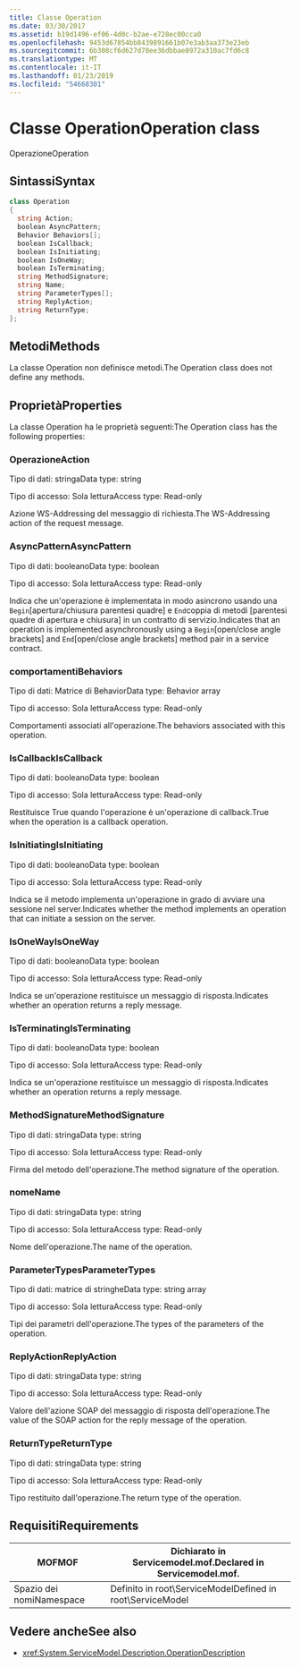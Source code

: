 ```yaml
---
title: Classe Operation
ms.date: 03/30/2017
ms.assetid: b19d1496-ef06-4d0c-b2ae-e728ec00cca0
ms.openlocfilehash: 9453d67854bb8439891661b07e3ab3aa373e23eb
ms.sourcegitcommit: 6b308cf6d627d78ee36dbbae8972a310ac7fd6c8
ms.translationtype: MT
ms.contentlocale: it-IT
ms.lasthandoff: 01/23/2019
ms.locfileid: "54668301"
---
```

# <a name="operation-class"></a><span data-ttu-id="583c7-102">Classe Operation</span><span class="sxs-lookup"><span data-stu-id="583c7-102">Operation class</span></span>
<span data-ttu-id="583c7-103">Operazione</span><span class="sxs-lookup"><span data-stu-id="583c7-103">Operation</span></span>  
  
## <a name="syntax"></a><span data-ttu-id="583c7-104">Sintassi</span><span class="sxs-lookup"><span data-stu-id="583c7-104">Syntax</span></span>  
  
```csharp
class Operation  
{  
  string Action;  
  boolean AsyncPattern;  
  Behavior Behaviors[];  
  boolean IsCallback;  
  boolean IsInitiating;  
  boolean IsOneWay;  
  boolean IsTerminating;  
  string MethodSignature;  
  string Name;  
  string ParameterTypes[];  
  string ReplyAction;  
  string ReturnType;  
};  
```  
  
## <a name="methods"></a><span data-ttu-id="583c7-105">Metodi</span><span class="sxs-lookup"><span data-stu-id="583c7-105">Methods</span></span>  
 <span data-ttu-id="583c7-106">La classe Operation non definisce metodi.</span><span class="sxs-lookup"><span data-stu-id="583c7-106">The Operation class does not define any methods.</span></span>  
  
## <a name="properties"></a><span data-ttu-id="583c7-107">Proprietà</span><span class="sxs-lookup"><span data-stu-id="583c7-107">Properties</span></span>  
 <span data-ttu-id="583c7-108">La classe Operation ha le proprietà seguenti:</span><span class="sxs-lookup"><span data-stu-id="583c7-108">The Operation class has the following properties:</span></span>  
  
### <a name="action"></a><span data-ttu-id="583c7-109">Operazione</span><span class="sxs-lookup"><span data-stu-id="583c7-109">Action</span></span>  
 <span data-ttu-id="583c7-110">Tipo di dati: stringa</span><span class="sxs-lookup"><span data-stu-id="583c7-110">Data type: string</span></span>  
  
 <span data-ttu-id="583c7-111">Tipo di accesso: Sola lettura</span><span class="sxs-lookup"><span data-stu-id="583c7-111">Access type: Read-only</span></span>  
  
 <span data-ttu-id="583c7-112">Azione WS-Addressing del messaggio di richiesta.</span><span class="sxs-lookup"><span data-stu-id="583c7-112">The WS-Addressing action of the request message.</span></span>  
  
### <a name="asyncpattern"></a><span data-ttu-id="583c7-113">AsyncPattern</span><span class="sxs-lookup"><span data-stu-id="583c7-113">AsyncPattern</span></span>  
 <span data-ttu-id="583c7-114">Tipo di dati: booleano</span><span class="sxs-lookup"><span data-stu-id="583c7-114">Data type: boolean</span></span>  
  
 <span data-ttu-id="583c7-115">Tipo di accesso: Sola lettura</span><span class="sxs-lookup"><span data-stu-id="583c7-115">Access type: Read-only</span></span>  
  
 <span data-ttu-id="583c7-116">Indica che un'operazione è implementata in modo asincrono usando una `Begin`[apertura/chiusura parentesi quadre] e `End`coppia di metodi [parentesi quadre di apertura e chiusura] in un contratto di servizio.</span><span class="sxs-lookup"><span data-stu-id="583c7-116">Indicates that an operation is implemented asynchronously using a `Begin`[open/close angle brackets] and `End`[open/close angle brackets] method pair in a service contract.</span></span>  
  
### <a name="behaviors"></a><span data-ttu-id="583c7-117">comportamenti</span><span class="sxs-lookup"><span data-stu-id="583c7-117">Behaviors</span></span>  
 <span data-ttu-id="583c7-118">Tipo di dati: Matrice di Behavior</span><span class="sxs-lookup"><span data-stu-id="583c7-118">Data type: Behavior array</span></span>  
  
 <span data-ttu-id="583c7-119">Tipo di accesso: Sola lettura</span><span class="sxs-lookup"><span data-stu-id="583c7-119">Access type: Read-only</span></span>  
  
 <span data-ttu-id="583c7-120">Comportamenti associati all'operazione.</span><span class="sxs-lookup"><span data-stu-id="583c7-120">The behaviors associated with this operation.</span></span>  
  
### <a name="iscallback"></a><span data-ttu-id="583c7-121">IsCallback</span><span class="sxs-lookup"><span data-stu-id="583c7-121">IsCallback</span></span>  
 <span data-ttu-id="583c7-122">Tipo di dati: booleano</span><span class="sxs-lookup"><span data-stu-id="583c7-122">Data type: boolean</span></span>  
  
 <span data-ttu-id="583c7-123">Tipo di accesso: Sola lettura</span><span class="sxs-lookup"><span data-stu-id="583c7-123">Access type: Read-only</span></span>  
  
 <span data-ttu-id="583c7-124">Restituisce True quando l'operazione è un'operazione di callback.</span><span class="sxs-lookup"><span data-stu-id="583c7-124">True when the operation is a callback operation.</span></span>  
  
### <a name="isinitiating"></a><span data-ttu-id="583c7-125">IsInitiating</span><span class="sxs-lookup"><span data-stu-id="583c7-125">IsInitiating</span></span>  
 <span data-ttu-id="583c7-126">Tipo di dati: booleano</span><span class="sxs-lookup"><span data-stu-id="583c7-126">Data type: boolean</span></span>  
  
 <span data-ttu-id="583c7-127">Tipo di accesso: Sola lettura</span><span class="sxs-lookup"><span data-stu-id="583c7-127">Access type: Read-only</span></span>  
  
 <span data-ttu-id="583c7-128">Indica se il metodo implementa un'operazione in grado di avviare una sessione nel server.</span><span class="sxs-lookup"><span data-stu-id="583c7-128">Indicates whether the method implements an operation that can initiate a session on the server.</span></span>  
  
### <a name="isoneway"></a><span data-ttu-id="583c7-129">IsOneWay</span><span class="sxs-lookup"><span data-stu-id="583c7-129">IsOneWay</span></span>  
 <span data-ttu-id="583c7-130">Tipo di dati: booleano</span><span class="sxs-lookup"><span data-stu-id="583c7-130">Data type: boolean</span></span>  
  
 <span data-ttu-id="583c7-131">Tipo di accesso: Sola lettura</span><span class="sxs-lookup"><span data-stu-id="583c7-131">Access type: Read-only</span></span>  
  
 <span data-ttu-id="583c7-132">Indica se un'operazione restituisce un messaggio di risposta.</span><span class="sxs-lookup"><span data-stu-id="583c7-132">Indicates whether an operation returns a reply message.</span></span>  
  
### <a name="isterminating"></a><span data-ttu-id="583c7-133">IsTerminating</span><span class="sxs-lookup"><span data-stu-id="583c7-133">IsTerminating</span></span>  
 <span data-ttu-id="583c7-134">Tipo di dati: booleano</span><span class="sxs-lookup"><span data-stu-id="583c7-134">Data type: boolean</span></span>  
  
 <span data-ttu-id="583c7-135">Tipo di accesso: Sola lettura</span><span class="sxs-lookup"><span data-stu-id="583c7-135">Access type: Read-only</span></span>  
  
 <span data-ttu-id="583c7-136">Indica se un'operazione restituisce un messaggio di risposta.</span><span class="sxs-lookup"><span data-stu-id="583c7-136">Indicates whether an operation returns a reply message.</span></span>  
  
### <a name="methodsignature"></a><span data-ttu-id="583c7-137">MethodSignature</span><span class="sxs-lookup"><span data-stu-id="583c7-137">MethodSignature</span></span>  
 <span data-ttu-id="583c7-138">Tipo di dati: stringa</span><span class="sxs-lookup"><span data-stu-id="583c7-138">Data type: string</span></span>  
  
 <span data-ttu-id="583c7-139">Tipo di accesso: Sola lettura</span><span class="sxs-lookup"><span data-stu-id="583c7-139">Access type: Read-only</span></span>  
  
 <span data-ttu-id="583c7-140">Firma del metodo dell'operazione.</span><span class="sxs-lookup"><span data-stu-id="583c7-140">The method signature of the operation.</span></span>  
  
### <a name="name"></a><span data-ttu-id="583c7-141">nome</span><span class="sxs-lookup"><span data-stu-id="583c7-141">Name</span></span>  
 <span data-ttu-id="583c7-142">Tipo di dati: stringa</span><span class="sxs-lookup"><span data-stu-id="583c7-142">Data type: string</span></span>  
  
 <span data-ttu-id="583c7-143">Tipo di accesso: Sola lettura</span><span class="sxs-lookup"><span data-stu-id="583c7-143">Access type: Read-only</span></span>  
  
 <span data-ttu-id="583c7-144">Nome dell'operazione.</span><span class="sxs-lookup"><span data-stu-id="583c7-144">The name of the operation.</span></span>  
  
### <a name="parametertypes"></a><span data-ttu-id="583c7-145">ParameterTypes</span><span class="sxs-lookup"><span data-stu-id="583c7-145">ParameterTypes</span></span>  
 <span data-ttu-id="583c7-146">Tipo di dati: matrice di stringhe</span><span class="sxs-lookup"><span data-stu-id="583c7-146">Data type: string array</span></span>  
  
 <span data-ttu-id="583c7-147">Tipo di accesso: Sola lettura</span><span class="sxs-lookup"><span data-stu-id="583c7-147">Access type: Read-only</span></span>  
  
 <span data-ttu-id="583c7-148">Tipi dei parametri dell'operazione.</span><span class="sxs-lookup"><span data-stu-id="583c7-148">The types of the parameters of the operation.</span></span>  
  
### <a name="replyaction"></a><span data-ttu-id="583c7-149">ReplyAction</span><span class="sxs-lookup"><span data-stu-id="583c7-149">ReplyAction</span></span>  
 <span data-ttu-id="583c7-150">Tipo di dati: stringa</span><span class="sxs-lookup"><span data-stu-id="583c7-150">Data type: string</span></span>  
  
 <span data-ttu-id="583c7-151">Tipo di accesso: Sola lettura</span><span class="sxs-lookup"><span data-stu-id="583c7-151">Access type: Read-only</span></span>  
  
 <span data-ttu-id="583c7-152">Valore dell'azione SOAP del messaggio di risposta dell'operazione.</span><span class="sxs-lookup"><span data-stu-id="583c7-152">The value of the SOAP action for the reply message of the operation.</span></span>  
  
### <a name="returntype"></a><span data-ttu-id="583c7-153">ReturnType</span><span class="sxs-lookup"><span data-stu-id="583c7-153">ReturnType</span></span>  
 <span data-ttu-id="583c7-154">Tipo di dati: stringa</span><span class="sxs-lookup"><span data-stu-id="583c7-154">Data type: string</span></span>  
  
 <span data-ttu-id="583c7-155">Tipo di accesso: Sola lettura</span><span class="sxs-lookup"><span data-stu-id="583c7-155">Access type: Read-only</span></span>  
  
 <span data-ttu-id="583c7-156">Tipo restituito dall'operazione.</span><span class="sxs-lookup"><span data-stu-id="583c7-156">The return type of the operation.</span></span>  
  
## <a name="requirements"></a><span data-ttu-id="583c7-157">Requisiti</span><span class="sxs-lookup"><span data-stu-id="583c7-157">Requirements</span></span>  
  
|<span data-ttu-id="583c7-158">MOF</span><span class="sxs-lookup"><span data-stu-id="583c7-158">MOF</span></span>|<span data-ttu-id="583c7-159">Dichiarato in Servicemodel.mof.</span><span class="sxs-lookup"><span data-stu-id="583c7-159">Declared in Servicemodel.mof.</span></span>|  
|---------|-----------------------------------|  
|<span data-ttu-id="583c7-160">Spazio dei nomi</span><span class="sxs-lookup"><span data-stu-id="583c7-160">Namespace</span></span>|<span data-ttu-id="583c7-161">Definito in root\ServiceModel</span><span class="sxs-lookup"><span data-stu-id="583c7-161">Defined in root\ServiceModel</span></span>|  
  
## <a name="see-also"></a><span data-ttu-id="583c7-162">Vedere anche</span><span class="sxs-lookup"><span data-stu-id="583c7-162">See also</span></span>
- <xref:System.ServiceModel.Description.OperationDescription>
